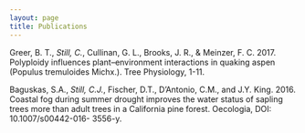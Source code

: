 ```yaml
---
layout: page 
title: Publications 
---
```

Greer, B. T., *Still, C.*, Cullinan, G. L., Brooks, J. R., & Meinzer, F. C. 2017. Polyploidy influences plant–environment interactions in quaking aspen (Populus tremuloides Michx.). Tree Physiology, 1-11.

Baguskas, S.A., *Still, C.J.*, Fischer, D.T., D’Antonio, C.M., and J.Y. King. 2016. Coastal fog during summer drought improves the water status of sapling trees more than adult trees in a California pine forest. Oecologia, DOI: 10.1007/s00442-016- 3556-y.
